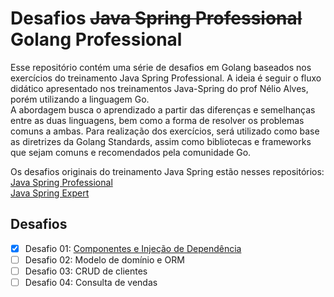 # Desafios ~~Java Spring Professional~~ Golang Professional

Esse repositório contém uma série de desafios em Golang baseados nos exercícios do treinamento Java Spring Professional.
A ideia é seguir o fluxo didático apresentado nos treinamentos Java-Spring do prof Nélio Alves, porém utilizando a linguagem Go. <br/>
A abordagem busca o aprendizado a partir das diferenças e semelhanças entre as duas linguagens, bem como a forma de resolver os problemas comuns a ambas.
Para realização dos exercícios, será utilizado como base as diretrizes da Golang Standards, assim como bibliotecas e frameworks que sejam comuns e recomendados pela comunidade Go.

Os desafios originais do treinamento Java Spring estão nesses repositórios:<br/> 
[Java Spring Professional](https://github.com/guilchaves/ds-spring-professional/tree/main/desafios)<br/>
[Java Spring Expert](https://github.com/guilchaves/ds-spring-expert/tree/main/desafios)<br/>

## Desafios

- [x] Desafio 01: [Componentes e Injeção de Dependência](https://github.com/guilchaves/desafios-golang/tree/main/desafio_01)<br/>
- [ ] Desafio 02: Modelo de domínio e ORM<br/>
- [ ] Desafio 03: CRUD de clientes <br/>
- [ ] Desafio 04: Consulta de vendas<br/>
